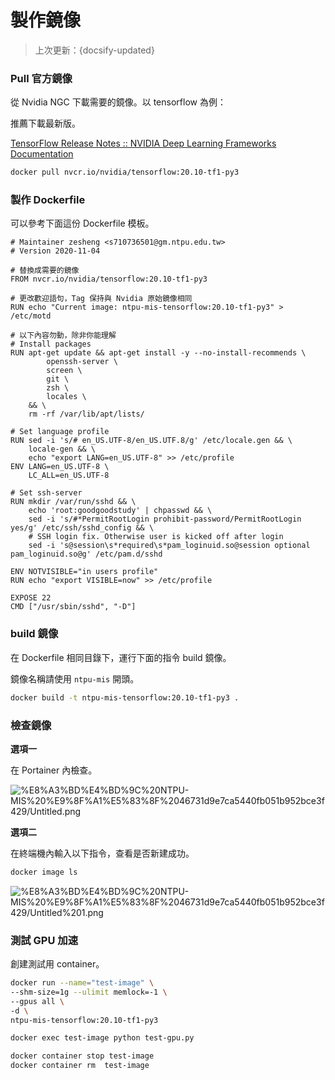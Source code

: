 # 製作鏡像
> 上次更新：{docsify-updated} 

### Pull 官方鏡像

從 Nvidia NGC 下載需要的鏡像。以 tensorflow 為例：

推薦下載最新版。

[TensorFlow Release Notes :: NVIDIA Deep Learning Frameworks Documentation](https://docs.nvidia.com/deeplearning/frameworks/tensorflow-release-notes/index.html)

```bash
docker pull nvcr.io/nvidia/tensorflow:20.10-tf1-py3
```

### 製作 Dockerfile

可以參考下面這份 Dockerfile 模板。

```docker
# Maintainer zesheng <s710736501@gm.ntpu.edu.tw>
# Version 2020-11-04

# 替換成需要的鏡像
FROM nvcr.io/nvidia/tensorflow:20.10-tf1-py3

# 更改歡迎語句，Tag 保持與 Nvidia 原始鏡像相同
RUN echo "Current image: ntpu-mis-tensorflow:20.10-tf1-py3" > /etc/motd

# 以下內容勿動，除非你能理解
# Install packages
RUN apt-get update && apt-get install -y --no-install-recommends \
        openssh-server \
        screen \
        git \
        zsh \
        locales \
    && \
    rm -rf /var/lib/apt/lists/

# Set language profile
RUN sed -i 's/# en_US.UTF-8/en_US.UTF.8/g' /etc/locale.gen && \
    locale-gen && \
    echo "export LANG=en_US.UTF-8" >> /etc/profile
ENV LANG=en_US.UTF-8 \
    LC_ALL=en_US.UTF-8

# Set ssh-server
RUN mkdir /var/run/sshd && \
    echo 'root:goodgoodstudy' | chpasswd && \
    sed -i 's/#*PermitRootLogin prohibit-password/PermitRootLogin yes/g' /etc/ssh/sshd_config && \
    # SSH login fix. Otherwise user is kicked off after login
    sed -i 's@session\s*required\s*pam_loginuid.so@session optional pam_loginuid.so@g' /etc/pam.d/sshd

ENV NOTVISIBLE="in users profile"
RUN echo "export VISIBLE=now" >> /etc/profile

EXPOSE 22
CMD ["/usr/sbin/sshd", "-D"]
```

### build 鏡像

在 Dockerfile 相同目錄下，運行下面的指令 build 鏡像。

鏡像名稱請使用 `ntpu-mis` 開頭。

```bash
docker build -t ntpu-mis-tensorflow:20.10-tf1-py3 .
```

### 檢查鏡像

**選項一**

在 Portainer 內檢查。

![%E8%A3%BD%E4%BD%9C%20NTPU-MIS%20%E9%8F%A1%E5%83%8F%2046731d9e7ca5440fb051b952bce3f429/Untitled.png](%E8%A3%BD%E4%BD%9C%20NTPU-MIS%20%E9%8F%A1%E5%83%8F%2046731d9e7ca5440fb051b952bce3f429/Untitled.png)

**選項二**

在終端機內輸入以下指令，查看是否新建成功。

```bash
docker image ls
```

![%E8%A3%BD%E4%BD%9C%20NTPU-MIS%20%E9%8F%A1%E5%83%8F%2046731d9e7ca5440fb051b952bce3f429/Untitled%201.png](%E8%A3%BD%E4%BD%9C%20NTPU-MIS%20%E9%8F%A1%E5%83%8F%2046731d9e7ca5440fb051b952bce3f429/Untitled%201.png)

### 測試 GPU 加速

創建測試用 container。

```bash
docker run --name="test-image" \
--shm-size=1g --ulimit memlock=-1 \
--gpus all \
-d \
ntpu-mis-tensorflow:20.10-tf1-py3
```

```bash
docker exec test-image python test-gpu.py

docker container stop test-image
docker container rm  test-image
```